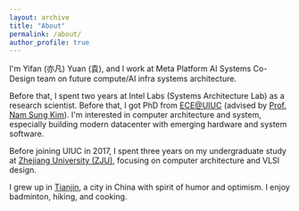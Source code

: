 ```yaml
---
layout: archive
title: "About"
permalink: /about/
author_profile: true
---
```

I'm Yifan (亦凡) Yuan (袁), and I work at Meta Platform AI Systems Co-Design team on future compute/AI infra systems architecture.

Before that, I spent two years at Intel Labs (Systems Architecture Lab) as a research scientist. 
Before that, I got PhD from [ECE@UIUC](https://ece.illinois.edu) (advised by [Prof. Nam Sung Kim](http://fast.ece.illinois.edu)). I'm interested in computer architecture and system, especially building modern datacenter with emerging hardware and system software. 

Before joining UIUC in 2017, I spent three years on my undergraduate study at [Zhejiang University (ZJU)](http://www.zju.edu.cn/english/), focusing on computer architecture and VLSI design.

I grew up in [Tianjin](https://en.wikipedia.org/wiki/Tianjin), a city in China with spirit of humor and optimism. I enjoy badminton, hiking, and cooking. 